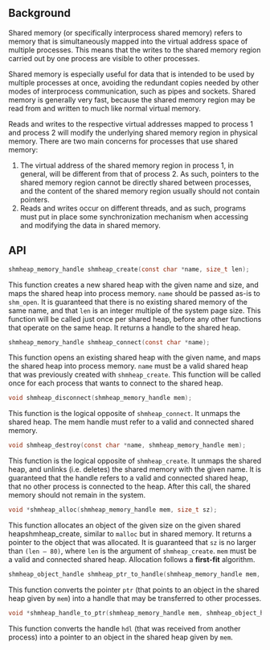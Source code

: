 ## Background

Shared memory (or specifically interprocess shared memory) refers to memory that is simultaneously mapped into the virtual address space of multiple processes. This means that the writes to the shared memory region carried out by one process are visible to other processes.

Shared memory is especially useful for data that is intended to be used by multiple processes at once, avoiding the redundant copies needed by other modes of interprocess communication, such as pipes and sockets. Shared memory is generally very fast, because the shared memory region may be read from and written to much like normal virtual memory.

Reads and writes to the respective virtual addresses mapped to process 1 and process 2 will modify the underlying shared memory region in physical memory.
There are two main concerns for processes that use shared memory:

1. The virtual address of the shared memory region in process 1, in general, will be different from that of process 2. As such, pointers to the shared memory region cannot be directly shared between processes, and the content of the shared memory region usually should not contain pointers.
2. Reads and writes occur on different threads, and as such, programs must put in place some synchronization mechanism when accessing and modifying the data in shared memory.

## API

```c
shmheap_memory_handle shmheap_create(const char *name, size_t len);
```

This function creates a new shared heap with the given name and size, and maps the shared heap into process memory. `name` should be passed as-is to `shm_open`. It is guaranteed that there is no existing shared memory of the same name, and that `len` is an integer multiple of the system page size. This function will be called just once per shared heap, before any other functions that operate on the same heap. It returns a handle to the shared heap.

```c
shmheap_memory_handle shmheap_connect(const char *name);
```

This function opens an existing shared heap with the given name, and maps the shared heap into process memory. `name` must be a valid shared heap that was previously created with `shmheap_create`. This function will be called once for each process that wants to connect to the shared heap.

```c
void shmheap_disconnect(shmheap_memory_handle mem);
```

This function is the logical opposite of `shmheap_connect`. It unmaps the shared heap. The mem handle must refer to a valid and connected shared memory.

```c
void shmheap_destroy(const char *name, shmheap_memory_handle mem);
```

This function is the logical opposite of `shmheap_create`. It unmaps the shared heap, and unlinks (i.e. deletes) the shared memory with the given name. It is guaranteed that the handle refers to a valid and connected shared heap, that no other process is connected to the heap. After this call, the shared memory should not remain in the system.

```c
void *shmheap_alloc(shmheap_memory_handle mem, size_t sz);
```

This function allocates an object of the given size on the given shared heapshmheap_create, similar to `malloc` but in shared memory. It returns a pointer to the object that was allocated. It is guaranteed that `sz` is no larger than `(len – 80)`, where `len` is the argument of `shmheap_create`. `mem` must be a valid and connected shared heap. Allocation follows a **first-fit** algorithm.

```c
shmheap_object_handle shmheap_ptr_to_handle(shmheap_memory_handle mem, void *ptr);
```

This function converts the pointer `ptr` (that points to an object in the shared heap given by `mem`) into a handle that may be transferred to other processes.

```c
void *shmheap_handle_to_ptr(shmheap_memory_handle mem, shmheap_object_handle hdl);
```

This function converts the handle `hdl` (that was received from another process) into a pointer to an object in the shared heap given by `mem`.
